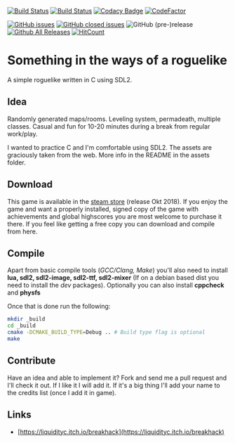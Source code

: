 [![Build Status](https://travis-ci.org/LiquidityC/breakhack.svg?branch=master)](https://travis-ci.org/LiquidityC/breakhack)
[![Build Status](https://ci.appveyor.com/api/projects/status/2nvna97cmm4cf535?svg=true)](https://ci.appveyor.com/project/LiquidityC/breakhack)
[![Codacy Badge](https://api.codacy.com/project/badge/Grade/fc02d56fa7194e61b2c7d260fd2e4186)](https://www.codacy.com/app/LiquidityC/breakhack?utm_source=github.com&amp;utm_medium=referral&amp;utm_content=LiquidityC/breakhack&amp;utm_campaign=Badge_Grade)
[![CodeFactor](https://www.codefactor.io/repository/github/liquidityc/breakhack/badge/master)](https://www.codefactor.io/repository/github/liquidityc/breakhack/overview/master)
<!--[![Coverity Scan](https://scan.coverity.com/projects/15218/badge.svg)](https://scan.coverity.com/projects/liquidityc-breakhack)-->
[![GitHub issues](https://img.shields.io/github/issues/liquidityc/breakhack.svg)](https://github.com/liquidityc/breakhack/issues)
[![GitHub closed issues](https://img.shields.io/github/issues-closed/liquidityc/breakhack.svg)](https://github.com/liquidityc/breakhack/issues)
![GitHub (pre-)release](https://img.shields.io/github/release/liquidityc/breakhack/all.svg)
[![Github All Releases](https://img.shields.io/github/downloads/liquidityc/breakhack/total.svg)](https://github.com/liquidityc/breakhack/releases)
[![HitCount](http://hits.dwyl.io/liquidityc/breakhack.svg)](http://hits.dwyl.io/liquidityc/breakhack)

Something in the ways of a roguelike
================================

A simple roguelike written in C using SDL2.

Idea
----
Randomly generated maps/rooms. Leveling system, permadeath,
multiple classes. Casual and fun for 10-20 minutes during a break
from regular work/play.

I wanted to practice C and I'm comfortable using SDL2. The assets
are graciously taken from the web. More info in the README in the
assets folder.

Download
------
This game is available in the [steam store](https://store.steampowered.com/app/931040/BreakHack/) (release Okt 2018).
If you enjoy the game and want a properly installed, signed copy of the game with achievements and
global highscores you are most welcome to purchase it there.
If you feel like getting a free copy you can download and compile from here.

Compile
-------
Apart from basic compile tools (*GCC/Clang, Make*) you'll also need to install **lua, sdl2, sdl2-image, sdl2-ttf, sdl2-mixer** (If on a debian based dist you need to install the *dev* packages).
Optionally you can also install **cppcheck** and **physfs**

Once that is done run the following:
```bash
mkdir _build
cd _build
cmake -DCMAKE_BUILD_TYPE=Debug .. # Build type flag is optional
make
```

Contribute
----------
Have an idea and able to implement it? Fork and send me a pull request and
I'll check it out. If I like it I will add it. If it's a big thing I'll add 
your name to the credits list (once I add it in game).

Links
-----

- [https://liquidityc.itch.io/breakhack](https://liquidityc.itch.io/breakhack)
